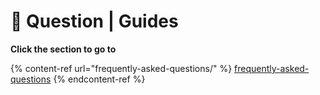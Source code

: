 # 🤖 Question | Guides

**Click the section to go to**

{% content-ref url="frequently-asked-questions/" %}
[frequently-asked-questions](frequently-asked-questions/)
{% endcontent-ref %}

